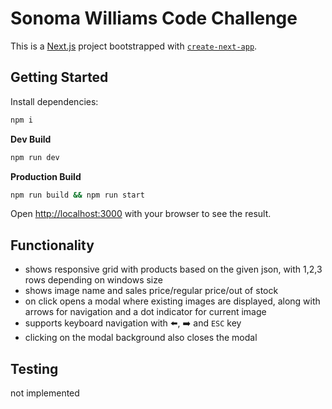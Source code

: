 # Sonoma Williams Code Challenge

This is a [Next.js](https://nextjs.org/) project bootstrapped with [`create-next-app`](https://github.com/vercel/next.js/tree/canary/packages/create-next-app).

## Getting Started

Install dependencies: 

```bash
npm i
```
**Dev Build**

```bash
npm run dev
```

**Production Build**

```bash
npm run build && npm run start
```

Open [http://localhost:3000](http://localhost:3000) with your browser to see the result.

## Functionality

- shows responsive grid with products based on the given json, with 1,2,3 rows depending on windows size
- shows image name and sales price/regular price/out of stock
- on click opens a modal where existing images are displayed, along with arrows for navigation and a dot indicator for current image
- supports keyboard navigation with ⬅️, :arrow_right: and `ESC` key
- clicking on the modal background also closes the modal
  
## Testing

not implemented
